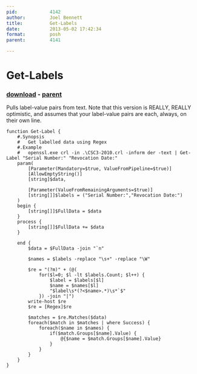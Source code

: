 ```yaml
---
pid:            4142
author:         Joel Bennett
title:          Get-Labels
date:           2013-05-02 17:42:34
format:         posh
parent:         4141

---
```


# Get-Labels

### [download](//scripts/4142.ps1) - [parent](//scripts/4141.md)

Pulls label-value pairs from text. Note that this version is REALLY, REALLY optimistic, and assumes that your label-value pairs are each, always, on their own line.

```posh
function Get-Label {
    #.Synopsis
    #   Get labelled data using Regex
    #.Example
    #   openssl.exe crl -in .\CSC3-2010.crl -inform der -text | Get-Label "Serial Number:" "Revocation Date:"
    param(
        [Parameter(Mandatory=$true, ValueFromPipeline=$true)]
        [AllowEmptyString()]
        [string]$data,

        [Parameter(ValueFromRemainingArguments=$true)]
        [string[]]$labels = ("Serial Number:","Revocation Date:")
    )
    begin {
        [string[]]$FullData = $data
    }
    process {
        [string[]]$FullData += $data
    }

    end {
        $data = $FullData -join "`n"

        $names = $labels -replace "\s+" -replace "\W"

        $re = "(?m)" + (@(
            for($l=0; $l -lt $labels.Count; $l++) {
                $label = $labels[$l]
                $name = $names[$l]
                "$label\s*(?<$name>.*)\s*`$"
            }) -join "|")
        write-host $re
        $re = [Regex]$re

        $matches = $re.Matches($data)    
        foreach($match in $matches | where Success) {
            foreach($name in $names) {
                if($match.Groups[$name].Value) {
                    @{$name = $match.Groups[$name].Value}
                }
            }
        }
    }
}

```
